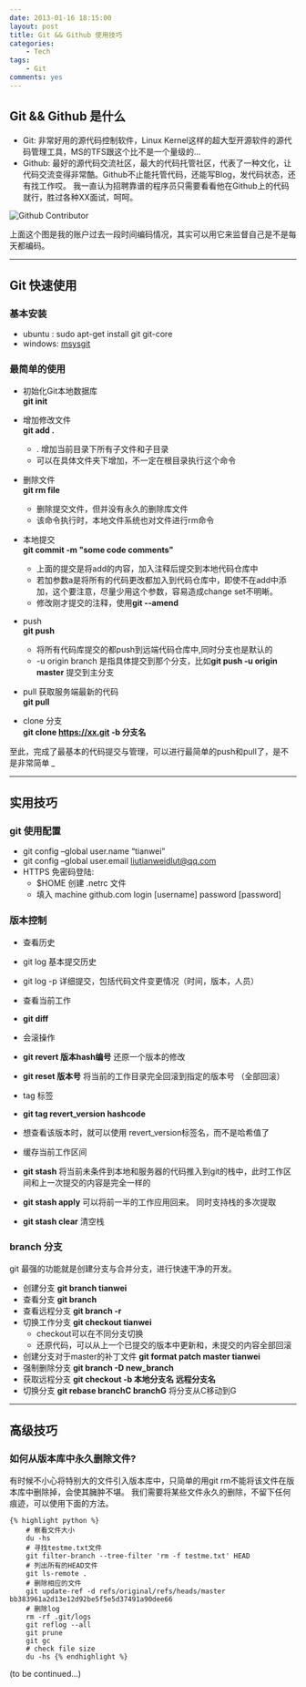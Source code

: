 ```yaml
---
date: 2013-01-16 18:15:00
layout: post
title: Git && Github 使用技巧
categories:
    - Tech
tags: 
    - Git
comments: yes
---
```


## Git && Github 是什么

 * Git: 非常好用的源代码控制软件，Linux Kernel这样的超大型开源软件的源代码管理工具，MS的TFS跟这个比不是一个量级的...
 * Github: 最好的源代码交流社区，最大的代码托管社区，代表了一种文化，让代码交流变得非常酷。Github不止能托管代码，还能写Blog，发代码状态，还有找工作哎。
 我一直认为招聘靠谱的程序员只需要看看他在Github上的代码就行，胜过各种XX面试，呵呵。

 ![Github Contributor](http://tianwei-wordpress.stor.sinaapp.com/uploads/2013/02/blog-contributor.png)

 上面这个图是我的账户过去一段时间编码情况，其实可以用它来监督自己是不是每天都编码。

------

## Git 快速使用

### 基本安装
 * ubuntu : sudo apt-get install git git-core
 * windows: [msysgit](https://code.google.com/p/msysgit/)

### 最简单的使用

 * 初始化Git本地数据库   
   **git init**
 
 * 增加修改文件  
   **git add .**
     * . 增加当前目录下所有子文件和子目录
     * 可以在具体文件夹下增加，不一定在根目录执行这个命令

 * 删除文件  
   **git rm file**
     * 删除提交文件，但并没有永久的删除库文件
     * 该命令执行时，本地文件系统也对文件进行rm命令

 * 本地提交  
   **git commit -m "some code comments"**
     * 上面的提交是将add的内容，加入注释后提交到本地代码仓库中
     * 若加参数a是将所有的代码更改都加入到代码仓库中，即使不在add中添加，这个要注意，尽量少用这个参数，容易造成change set不明晰。
     * 修改刚才提交的注释，使用**git --amend**
 
 * push  
   **git push**
     * 将所有代码库提交的都push到远端代码仓库中,同时分支也是默认的
     * -u origin branch 是指具体提交到那个分支，比如**git push -u origin master** 提交到主分支 

 * pull 获取服务端最新的代码  
   **git pull**
 
 * clone 分支  
   **git clone https://xx.git -b 分支名**

至此，完成了最基本的代码提交与管理，可以进行最简单的push和pull了，是不是非常简单 *_*

------

## 实用技巧

### git 使用配置
 * git config –global user.name “tianwei”
 * git config –global user.email liutianweidlut@qq.com
 * HTTPS 免密码登陆:
   * $HOME 创建 .netrc 文件
   * 填入 machine github.com login [username] password [password]

### 版本控制
 * 查看历史 
  * git log 基本提交历史
  * git log -p 详细提交，包括代码文件变更情况（时间，版本，人员）
 
 * 查看当前工作
  * **git diff**
 
 * 会滚操作
  * **git revert 版本hash编号** 还原一个版本的修改
  * **git reset 版本号**  将当前的工作目录完全回滚到指定的版本号 （全部回滚）

 * tag 标签
  * **git tag revert_version hashcode**
  * 想查看该版本时，就可以使用 revert_version标签名，而不是哈希值了

 * 缓存当前工作区间
  * **git stash** 将当前未条件到本地和服务器的代码推入到git的栈中，此时工作区间和上一次提交的内容是完全一样的
  * **git stash apply** 可以将前一半的工作应用回来。 同时支持栈的多次提取
  * **git stash clear** 清空栈

### branch 分支
git 最强的功能就是创建分支与合并分支，进行快速干净的开发。
 * 创建分支 **git branch tianwei**
 * 查看分支 **git branch**
 * 查看远程分支 **git branch -r**
 * 切换工作分支 **git checkout tianwei**
   * checkout可以在不同分支切换
   * 还原代码，可以从上一个已提交的版本中更新和，未提交的内容全部回滚
 * 创建分支对于master的补丁文件 **git format patch master tianwei**
 * 强制删除分支 **git branch -D new_branch**
 * 获取远程分支 **git checkout -b 本地分支名 远程分支名**
 * 切换分支 **git rebase branchC branchG** 将分支从C移动到G

------
## 高级技巧

### 如何从版本库中永久删除文件?

有时候不小心将特别大的文件引入版本库中，只简单的用git rm不能将该文件在版本库中删除掉，会使其臃肿不堪。
我们需要将某些文件永久的删除，不留下任何痕迹，可以使用下面的方法。

    {% highlight python %}
        # 察看文件大小 
        du -hs
        # 寻找testme.txt文件
        git filter-branch --tree-filter 'rm -f testme.txt' HEAD
        # 列出所有的HEAD文件
        git ls-remote .
        # 删除相应的文件
        git update-ref -d refs/original/refs/heads/master bb383961a2d13e12d92be5f5e5d37491a90dee66
        # 删除log
        rm -rf .git/logs
        git reflog --all
        git prune
        git gc
        # check file size
        du -hs {% endhighlight %}

(to be continued...)
